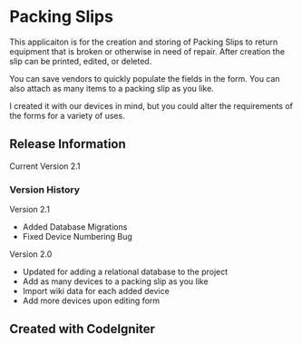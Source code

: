 # Packing Slips #

This applicaiton is for the creation and storing of Packing Slips to return equipment that is broken or otherwise in need of repair. After creation the slip can be printed, edited, or deleted. 

You can save vendors to quickly populate the fields in the form. You can also attach as many items to a packing slip as you like.

I created it with our devices in mind, but you could alter the requirements of the forms for a variety of uses.

## Release Information ##

Current Version 2.1

### Version History ###

Version 2.1

*	Added Database Migrations
*	Fixed Device Numbering Bug

Version 2.0

*	Updated for adding a relational database to the project
*	Add as many devices to a packing slip as you like
*	Import wiki data for each added device
*	Add more devices upon editing form

## Created with CodeIgniter ##
